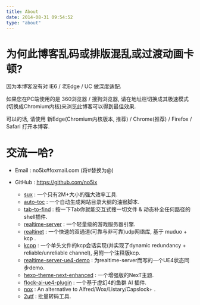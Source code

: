 ```yaml
---
title: About
date: 2014-08-31 09:54:52
type: "about"
---
```



# 为何此博客乱码或排版混乱或过渡动画卡顿?

因为本博客没有对 IE6 / 老Edge / UC 做深度适配.

如果您在PC端使用的是 360浏览器 / 搜狗浏览器, 请在地址栏切换成其极速模式(切换成Chromium内核)来浏览此博客可以得到最佳效果.

可以的话, 请使用 新Edge(Chromium内核版本, 推荐) / Chrome(推荐) / Firefox / Safari 打开本博客.

<!-- 
# 所属阵营及主要技能加点是?

网易 / 后台开发
 -->

# 交流一哈?

- <i class="fa fa-fw fa-envelope fa-2x"></i>Email : no5ix#foxmail.com (将#替换为@)

- <i class="fa fa-fw fa-github fa-2x"></i>GitHub : https://github.com/no5ix
    - [sux](https://github.com/no5ix/sux) : 一个只有2M+大小的强大效率工具.
    - [auto-toc](https://github.com/no5ix/auto-toc) : 一个自动生成网站目录大纲的油猴脚本.
    - [tab-to-find](https://github.com/no5ix/tab-to-find) : 按一下Tab你就能交互式搜一切文件 & 动态补全任何路径的shell插件.
    - [realtime-server](https://github.com/no5ix/realtime-server) : 一个轻量级的游戏服务器引擎.
    - [realtinet](https://github.com/no5ix/realtinet) : 一个快速的双通道(可靠与非可靠)udp网络库, 基于 muduo + kcp .
    - [kcpp](https://github.com/no5ix/kcpp) : 一个单头文件的kcp会话实现(并实现了dynamic redundancy + reliable/unreliable channel), 另附一个注释版kcp.
    - [realtime-server-ue4-demo](https://github.com/no5ix/realtime-server-ue4-demo) : 为realtime-server而写的一个UE4状态同步demo.
    - [hexo-theme-next-enhanced](https://github.com/no5ix/hexo-theme-next-enhanced) : 一个增强版的NexT主题.
    - [flock-ai-ue4-plugin](https://github.com/no5ix/flock-ai-ue4-plugin) : 一个基于虚幻4的鱼群 AI 插件.
    - [nox](https://github.com/no5ix/nox) : An alternative to Alfred/Wox/Listary/Capslock+ .
    - [2utf](https://github.com/no5ix/2utf) : 批量转码工具.
<!-- - 网易云音乐 : https://music.163.com/#/user/home?id=47256866 -->